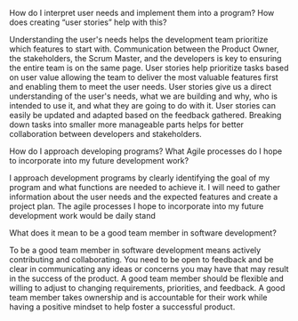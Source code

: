 How do I interpret user needs and implement them into a program? How does creating “user stories” help with this?

Understanding the user's needs helps the development team prioritize which features to start with.  Communication between the Product Owner, the stakeholders, the Scrum Master, and the developers is key to ensuring the entire team is on the same page. User stories help prioritize tasks based on user value allowing the team to deliver the most valuable features first and enabling them to meet the user needs. User stories give us a direct understanding of the user's needs, what we are building and why, who is intended to use it, and what they are going to do with it. User stories can easily be updated and adapted based on the feedback gathered. Breaking down tasks into smaller more manageable parts helps for better collaboration between developers and stakeholders.


How do I approach developing programs? What Agile processes do I hope to incorporate into my future development work?

I approach development programs by clearly identifying the goal of my program and what functions are needed to achieve it. I will need to gather information about the user needs and the expected features and create a project plan. The agile processes I hope to incorporate into my future development work would be daily stand

What does it mean to be a good team member in software development?

To be a good team member in software development means actively contributing and collaborating. You need to be open to feedback and be clear in communicating any ideas or concerns you may have that may result in the success of the product. A good team member should be flexible and willing to adjust to changing requirements, priorities, and feedback. A good team member takes ownership and is accountable for their work while having a positive mindset to help foster a successful product. 

